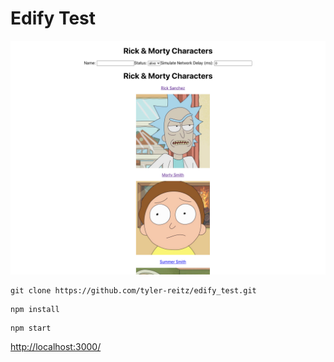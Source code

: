 # Edify Test

![edify_test](https://raw.githubusercontent.com/tyler-reitz/edify_test/master/edify_test.png)


```
git clone https://github.com/tyler-reitz/edify_test.git
```

```
npm install
```

```
npm start
```

[http://localhost:3000/](http://localhost.com:3000)

